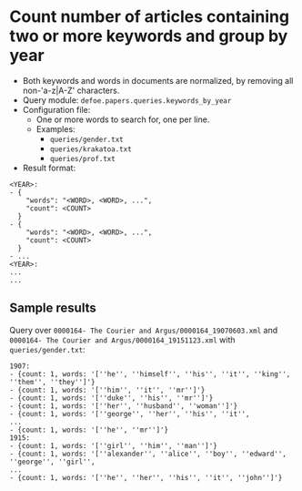 # Count number of articles containing two or more keywords and group by year

* Both keywords and words in documents are normalized, by removing all non-'a-z|A-Z' characters.
* Query module: `defoe.papers.queries.keywords_by_year`
* Configuration file:
  - One or more words to search for, one per line.
  - Examples:
    - `queries/gender.txt`
    - `queries/krakatoa.txt`
    - `queries/prof.txt`
* Result format:

```
<YEAR>:
- {
    "words": "<WORD>, <WORD>, ...",
    "count": <COUNT>
  }
- {
    "words": "<WORD>, <WORD>, ...",
    "count": <COUNT>
  }
- ...
<YEAR>:
...
...
```

## Sample results

Query over `0000164- The Courier and Argus/0000164_19070603.xml` and `0000164- The Courier and Argus/0000164_19151123.xml` with `queries/gender.txt`:

```
1907:
- {count: 1, words: '[''he'', ''himself'', ''his'', ''it'', ''king'', ''them'', ''they'']'}
- {count: 1, words: '[''him'', ''it'', ''mr'']'}
- {count: 1, words: '[''duke'', ''his'', ''mr'']'}
- {count: 1, words: '[''her'', ''husband'', ''woman'']'}
- {count: 1, words: '[''george'', ''her'', ''his'', ''it'',
...
- {count: 1, words: '[''he'', ''mr'']'}
1915:
- {count: 1, words: '[''girl'', ''him'', ''man'']'}
- {count: 1, words: '[''alexander'', ''alice'', ''boy'', ''edward'', ''george'', ''girl'',
...
- {count: 1, words: '[''he'', ''her'', ''his'', ''it'', ''john'']'}
```

